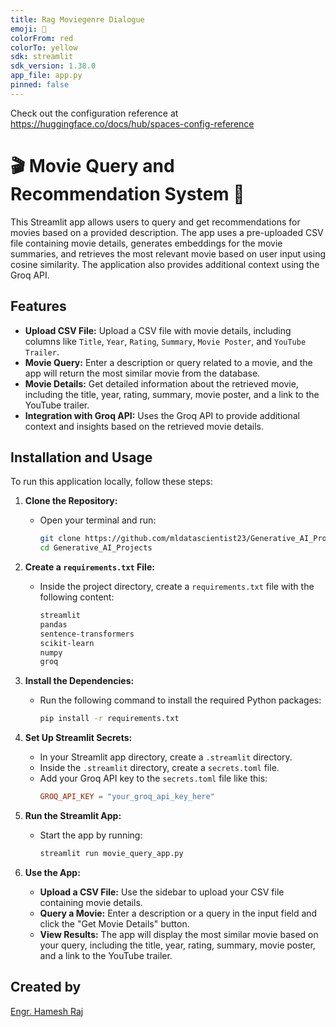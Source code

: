```yaml
---
title: Rag Moviegenre Dialogue
emoji: 🦀
colorFrom: red
colorTo: yellow
sdk: streamlit
sdk_version: 1.38.0
app_file: app.py
pinned: false
---
```


Check out the configuration reference at https://huggingface.co/docs/hub/spaces-config-reference
# 🎬 Movie Query and Recommendation System 🍿

This Streamlit app allows users to query and get recommendations for movies based on a provided description. The app uses a pre-uploaded CSV file containing movie details, generates embeddings for the movie summaries, and retrieves the most relevant movie based on user input using cosine similarity. The application also provides additional context using the Groq API.

## Features

- **Upload CSV File:** Upload a CSV file with movie details, including columns like `Title`, `Year`, `Rating`, `Summary`, `Movie Poster`, and `YouTube Trailer`.
- **Movie Query:** Enter a description or query related to a movie, and the app will return the most similar movie from the database.
- **Movie Details:** Get detailed information about the retrieved movie, including the title, year, rating, summary, movie poster, and a link to the YouTube trailer.
- **Integration with Groq API:** Uses the Groq API to provide additional context and insights based on the retrieved movie details.

## Installation and Usage

To run this application locally, follow these steps:

1. **Clone the Repository:**
   - Open your terminal and run:
     ```bash
     git clone https://github.com/mldatascientist23/Generative_AI_Projects.git
     cd Generative_AI_Projects
     ```

2. **Create a `requirements.txt` File:**
   - Inside the project directory, create a `requirements.txt` file with the following content:
     ```bash
     streamlit
     pandas
     sentence-transformers
     scikit-learn
     numpy
     groq
     ```

3. **Install the Dependencies:**
   - Run the following command to install the required Python packages:
     ```bash
     pip install -r requirements.txt
     ```

4. **Set Up Streamlit Secrets:**
   - In your Streamlit app directory, create a `.streamlit` directory.
   - Inside the `.streamlit` directory, create a `secrets.toml` file.
   - Add your Groq API key to the `secrets.toml` file like this:
     ```toml
     GROQ_API_KEY = "your_groq_api_key_here"
     ```

5. **Run the Streamlit App:**
   - Start the app by running:
     ```bash
     streamlit run movie_query_app.py
     ```

6. **Use the App:**
   - **Upload a CSV File:** Use the sidebar to upload your CSV file containing movie details.
   - **Query a Movie:** Enter a description or a query in the input field and click the "Get Movie Details" button.
   - **View Results:** The app will display the most similar movie based on your query, including the title, year, rating, summary, movie poster, and a link to the YouTube trailer.

## Created by

[Engr. Hamesh Raj](https://www.linkedin.com/in/datascientisthameshraj/)